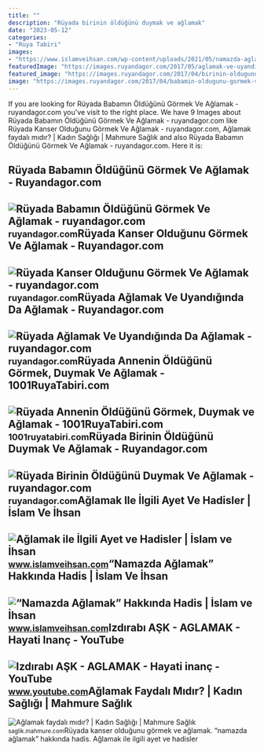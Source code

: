 ```yaml
---
title: ""
description: "Rüyada birinin öldüğünü duymak ve ağlamak"
date: "2023-05-12"
categories:
- "Ruya Tabiri"
images:
- "https://www.islamveihsan.com/wp-content/uploads/2021/05/namazda-aglamak-hakkinda-hadis-179771-m.jpg"
featuredImage: "https://images.ruyandagor.com/2017/05/aglamak-ve-uyandiginda-da-aglamak-1300.jpg"
featured_image: "https://images.ruyandagor.com/2017/04/birinin-oldugunu-duymak-ve-aglamak-1344.jpg"
image: "https://images.ruyandagor.com/2017/04/babamin-oldugunu-gormek-ve-aglamak-1811.jpg"
---
```


If you are looking for Rüyada Babamın Öldüğünü Görmek Ve Ağlamak - ruyandagor.com you've visit to the right place. We have 9 Images about Rüyada Babamın Öldüğünü Görmek Ve Ağlamak - ruyandagor.com like Rüyada Kanser Olduğunu Görmek Ve Ağlamak - ruyandagor.com, Ağlamak faydalı mıdır? | Kadın Sağlığı | Mahmure Sağlık and also Rüyada Babamın Öldüğünü Görmek Ve Ağlamak - ruyandagor.com. Here it is:

Rüyada Babamın Öldüğünü Görmek Ve Ağlamak - Ruyandagor.com
----------------------------------------------------------

 ![Rüyada Babamın Öldüğünü Görmek Ve Ağlamak - ruyandagor.com](https://images.ruyandagor.com/2017/04/babamin-oldugunu-gormek-ve-aglamak-1811.jpg) <small>ruyandagor.com</small>Rüyada Kanser Olduğunu Görmek Ve Ağlamak - Ruyandagor.com
---------------------------------------------------------

 ![Rüyada Kanser Olduğunu Görmek Ve Ağlamak - ruyandagor.com](https://images.ruyandagor.com/2017/04/kanser-oldugunu-gormek-ve-aglamak-1238.jpg) <small>ruyandagor.com</small>Rüyada Ağlamak Ve Uyandığında Da Ağlamak - Ruyandagor.com
---------------------------------------------------------

 ![Rüyada Ağlamak Ve Uyandığında Da Ağlamak - ruyandagor.com](https://images.ruyandagor.com/2017/05/aglamak-ve-uyandiginda-da-aglamak-1300.jpg) <small>ruyandagor.com</small>Rüyada Annenin Öldüğünü Görmek, Duymak Ve Ağlamak - 1001RuyaTabiri.com
----------------------------------------------------------------------

 ![Rüyada Annenin Öldüğünü Görmek, Duymak ve Ağlamak - 1001RuyaTabiri.com](https://1001ruyatabiri.com/wp-content/uploads/2021/04/Ruyada-Annenin-oldugunu-gormek-ruyada-annesinin-oldugunu-duymak-aglamak-ne-demek-diyanet-islami-900x506.jpg) <small>1001ruyatabiri.com</small>Rüyada Birinin Öldüğünü Duymak Ve Ağlamak - Ruyandagor.com
----------------------------------------------------------

 ![Rüyada Birinin Öldüğünü Duymak Ve Ağlamak - ruyandagor.com](https://images.ruyandagor.com/2017/04/birinin-oldugunu-duymak-ve-aglamak-1344.jpg) <small>ruyandagor.com</small>Ağlamak Ile İlgili Ayet Ve Hadisler | İslam Ve İhsan
----------------------------------------------------

 ![Ağlamak ile İlgili Ayet ve Hadisler | İslam ve İhsan](https://www.islamveihsan.com/wp-content/uploads/2021/05/aglamak-ile-ilgili-ayet-ve-hadisler-179653-m.jpg) <small>www.islamveihsan.com</small>“Namazda Ağlamak” Hakkında Hadis | İslam Ve İhsan
-------------------------------------------------

 ![“Namazda Ağlamak” Hakkında Hadis | İslam ve İhsan](https://www.islamveihsan.com/wp-content/uploads/2021/05/namazda-aglamak-hakkinda-hadis-179771-m.jpg) <small>www.islamveihsan.com</small>Izdırabı AŞK - AGLAMAK - Hayati Inanç - YouTube
-----------------------------------------------

 ![Izdırabı AŞK - AGLAMAK - Hayati inanç - YouTube](https://i.ytimg.com/vi/lDbcliB4O8U/maxresdefault.jpg?sqp=-oaymwEmCIAKENAF8quKqQMa8AEB-AHeA4AC4AOKAgwIABABGGUgTihEMA8=&rs=AOn4CLDbMHCK2VE29FNqjc-waLN_cRVz8g) <small>www.youtube.com</small>Ağlamak Faydalı Mıdır? | Kadın Sağlığı | Mahmure Sağlık
-------------------------------------------------------

 ![Ağlamak faydalı mıdır? | Kadın Sağlığı | Mahmure Sağlık](http://i.mahmure.com/g/2014/2/6/aglamak_17e6cde5-b4a5-4018-a10d-a0500a1b4b3d_1.jpg) <small>saglik.mahmure.com</small>Rüyada kanser olduğunu görmek ve ağlamak. “namazda ağlamak” hakkında hadis. Ağlamak ile i̇lgili ayet ve hadisler
